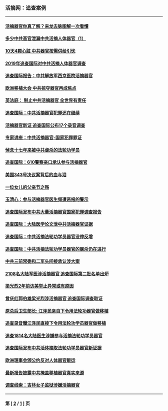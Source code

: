 ### 活摘网：追查案例
---
#### [活摘器官你真了解？来龙去脉图解一次看懂](../../pages/nf5880/n13013820.md?05180430) 
#### [多少中共高官泄漏中共活摘人体器官（1）](../../pages/nf5880/n12671234.md?05180430) 
#### [10天4颗心脏 中共器官按需供给引忧](../../pages/nf5880/n12326366.md?05180430) 
#### [2019年追查国际对中共活摘人体器官调查](../../pages/nf5880/n11917733.md?05180430) 
#### [追查国际报告：中共解放军西京医院活摘器官](../../pages/nf5880/n11838359.md?05180430) 
#### [欧洲移植大会 中共掠夺器官再成焦点](../../pages/nf5880/n11538883.md?05180430) 
#### [英法庭： 制止中共活摘器官 全世界有责任](../../pages/nf5880/n11330691.md?05180430) 
#### [追查国际：中共活摘器官犯罪还在继续](../../pages/nf5880/n11218301.md?05180430) 
#### [活摘器官新证 追查国际公布17个录音调查](../../pages/nf5880/n10897744.md?05180430) 
#### [专家讲座：中共活摘器官-国家犯罪罪证](../../pages/nf5880/n8828153.md?05180430) 
#### [悼念十七年来被中共虐杀的法轮功学员](../../pages/nf5880/n8124823.md?05180430) 
#### [追查国际：610警察亲口承认参与活摘器官](../../pages/nf5880/n8109067.md?05180430) 
#### [美国343号决议案背后的血与泪](../../pages/nf5880/n8020684.md?05180430) 
#### [一位女儿的父亲节之殇](../../pages/nf5880/n8014122.md?05180430) 
#### [玉清心：参与活摘器官医生频遭恶报的警示](../../pages/nf5880/n4637546.md?05180430) 
#### [追查国际发布中共大量活摘器官国家犯罪调查报告](../../pages/nf5880/n4613428.md?05180430) 
#### [追查国际：大陆医学论文泄中共活摘器官证据](../../pages/nf5880/n4608794.md?05180430) 
#### [追查国际：中共活摘法轮功学员器官没停反增](../../pages/nf5880/n4584075.md?05180430) 
#### [追查国际：中共活摘法轮功学员器官的屠杀仍在进行](../../pages/nf5880/n4299154.md?05180430) 
#### [中共三前常委和二军头间接承认涉大案](../../pages/nf5880/n4286244.md?05180430) 
#### [2108名大陆军医涉活摘器官 追查国际第二批名单出炉](../../pages/nf5880/n4284769.md?05180430) 
#### [梁光烈2年前访美举止异常或有原因](../../pages/nf5880/n4279686.md?05180430) 
#### [曾庆红郭伯雄梁光烈涉活摘器官 追查国际调查取证](../../pages/nf5880/n4278462.md?05180430) 
#### [原总后卫生部长: 江泽民亲自下令用法轮功器官做移植](../../pages/nf5880/n4263864.md?05180430) 
#### [追查录音曝江泽民直接下令用法轮功学员器官做移植](../../pages/nf5880/n4261268.md?05180430) 
#### [追查1814名大陆医生涉嫌参与活摘法轮功学员器官](../../pages/nf5880/n4259055.md?05180430) 
#### [追查国际发布中共活体摘取法轮功学员器官新证据](../../pages/nf5880/n4258255.md?05180430) 
#### [欧洲理事会颁公约反对人体器官贩运](../../pages/nf5880/n4206955.md?05180430) 
#### [最新报告披露中共掩盖移植器官真实来源](../../pages/nf5880/n4140084.md?05180430) 
#### [调查线索：吉林女子监狱涉嫌活摘器官](../../pages/nf5880/n4044366.md?05180430) 

---
#### 第 [ [2](./2.md?05180430) / [1](./1.md?05180430) ] 页
